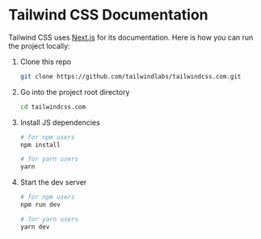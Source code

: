 # Tailwind CSS Documentation

Tailwind CSS uses [Next.js](https://nextjs.org/) for its documentation. Here is how you can run the project locally:

1. Clone this repo

    ```sh
    git clone https://github.com/tailwindlabs/tailwindcss.com.git
    ```

2. Go into the project root directory

    ```sh
    cd tailwindcss.com
    ```

3. Install JS dependencies

    ```sh
    # for npm users
    npm install
    
    # for yarn users
    yarn
    ```

4. Start the dev server

    ```sh
    # for npm users
    npm run dev
    
    # for yarn users
    yarn dev
    ```

